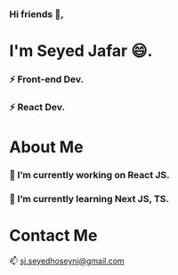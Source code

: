 ### Hi friends 👋, 
# I'm Seyed Jafar 😄.
### ⚡ Front-end Dev. 
### ⚡ React Dev.
# About Me
### 🔭 I’m currently working on React JS.
### 🌱 I’m currently learning Next JS, TS.
# Contact Me
📫 sj.seyedhoseyni@gmail.com
<!--
**sj-seyedhoseyni/sj-seyedhoseyni** is a ✨ _special_ ✨ repository because its `README.md` (this file) appears on your GitHub profile.

Here are some ideas to get you started:

- 🔭 I’m currently working on ...
- 🌱 I’m currently learning ...
- 👯 I’m looking to collaborate on ...
- 🤔 I’m looking for help with ...
- 💬 Ask me about ...
- 📫 How to reach me: ...
- 😄 Pronouns: ...
- ⚡ Fun fact: ...
-->
